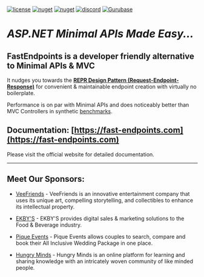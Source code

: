 [![license](https://img.shields.io/github/license/dj-nitehawk/FastEndpoints?color=blue&label=license&logo=Github&style=flat-square)](https://github.com/dj-nitehawk/FastEndpoints/blob/master/README.md) [![nuget](https://img.shields.io/nuget/v/FastEndpoints?label=version&logo=NuGet&style=flat-square)](https://www.nuget.org/packages/FastEndpoints) <!--[![tests](https://img.shields.io/azure-devops/tests/RyanGunner/FastEndpoints/7?color=blue&label=tests&logo=Azure%20DevOps&style=flat-square)](https://dev.azure.com/RyanGunner/FastEndpoints/_build/latest?definitionId=7)--> [![nuget](https://img.shields.io/nuget/dt/FastEndpoints?color=blue&label=downloads&logo=NuGet&style=flat-square)](https://www.nuget.org/packages/FastEndpoints) [![discord](https://img.shields.io/discord/933662816458645504?color=blue&label=discord&logo=discord&logoColor=white&style=flat-square)](https://discord.gg/ARGPxTukpr) [![Gurubase](https://img.shields.io/badge/Gurubase-Ask%20FastEndpoints%20Guru-006BFF?style=flat-square)](https://gurubase.io/g/fastendpoints)

# *ASP.NET Minimal APIs Made Easy...*

## **FastEndpoints** is a developer friendly alternative to Minimal APIs & MVC

It nudges you towards the **[REPR Design Pattern (Request-Endpoint-Response)](https://deviq.com/design-patterns/repr-design-pattern)** for convenient & maintainable endpoint creation with virtually no boilerplate.

Performance is on par with Minimal APIs and does noticeably better than MVC Controllers in synthetic [benchmarks](https://fast-endpoints.com/benchmarks).

## Documentation: [https://fast-endpoints.com](https://fast-endpoints.com)

Please visit the official website for detailed documentation.

---

## Meet Our Sponsors:

- [VeeFriends](https://veefriends.com/) - VeeFriends is an innovative entertainment company that uses its unique art, compelling storytelling, and collectibles to enhance its intellectual property.

- [EKBY'S](#) - EKBY'S provides digital sales & marketing solutions to the Food & Beverage industry.

- [Pique Events](#) - Pique Events allows couples to search, compare and book their All Inclusive Wedding Package in one place.

- [Hungry Minds](#) - Hungry Minds is an online platform for learning and sharing knowledge with an intricately woven community of like minded people.